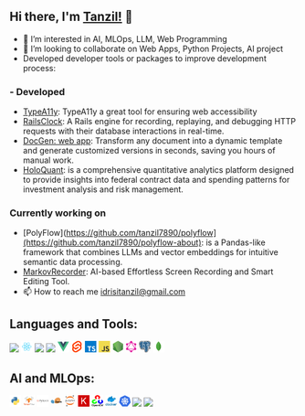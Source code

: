 ## Hi there, I'm [Tanzil!](https://tanzil7890.github.io/) 👋
- 👀 I’m interested in AI, MLOps, LLM, Web Programming
- 💞️ I’m looking to collaborate on Web Apps, Python Projects, AI project
- Developed developer tools or packages to improve development process:
### - Developed
  - [TypeA11y](https://github.com/tanzil7890/TypeA11y): TypeA11y a great tool for ensuring web accessibility
  - [RailsClock](https://github.com/tanzil7890/RailsClock): A Rails engine for recording, replaying, and debugging HTTP requests with their database interactions in real-time.
  - [DocGen: web app](https://github.com/tanzil7890/DocGen): Transform any document into a dynamic template and generate customized versions in seconds, saving you hours of manual work.
  - [HoloQuant](https://github.com/tanzil7890/HoloQuant): is a comprehensive quantitative analytics platform designed to provide insights into federal contract data and spending patterns for investment analysis and risk management. <be>
###    Currently working on
  - [PolyFlow](https://github.com/tanzil7890/polyflow](https://github.com/tanzil7890/polyflow-about): is a Pandas-like framework that combines LLMs and vector embeddings for intuitive semantic data processing.
  - [MarkovRecorder](https://github.com/MarkovRecorder): AI-based Effortless Screen Recording and Smart Editing Tool.
- 📫 How to reach me idrisitanzil@gmail.com

## Languages and Tools:

<code><img height="20" src="https://www.rust-lang.org/logos/rust-logo-128x128.png"/></code>
<code><img height="20" src="https://raw.githubusercontent.com/github/explore/master/topics/react/react.png"/></code>
<code><img height="20" src="https://www.solidjs.com/img/logo/without-wordmark/logo.png"/></code>
<code><img height="20" src="https://nextjs.org/static/favicon/favicon-32x32.png"/></code>
<code><img height="20" src="https://raw.githubusercontent.com/github/explore/master/topics/vue/vue.png"/></code>
<code><img height="20" src="https://raw.githubusercontent.com/github/explore/master/topics/svelte/svelte.png"/></code>
<code><img height="20" src="https://raw.githubusercontent.com/github/explore/master/topics/typescript/typescript.png"/></code>
<code><img height="20" src="https://raw.githubusercontent.com/github/explore/master/topics/javascript/javascript.png"/></code>
<code><img height="20" src="https://raw.githubusercontent.com/github/explore/master/topics/nodejs/nodejs.png"/></code>
<code><img height="20" src="https://raw.githubusercontent.com/github/explore/master/topics/graphql/graphql.png"></code>
<code><img height="20" src="https://raw.githubusercontent.com/github/explore/master/topics/postgresql/postgresql.png"></code>
<code><img height="20" src="https://raw.githubusercontent.com/Mokshit06/Mokshit06/master/assets/mongodb.svg"></code>

## AI and MLOps:

<code><img height="20" src="https://raw.githubusercontent.com/github/explore/master/topics/python/python.png"/></code>
<code><img height="20" src="https://raw.githubusercontent.com/github/explore/master/topics/tensorflow/tensorflow.png"/></code>
<code><img height="20" src="https://raw.githubusercontent.com/github/explore/master/topics/pytorch/pytorch.png"/></code>
<code><img height="20" src="https://raw.githubusercontent.com/github/explore/master/topics/scikit-learn/scikit-learn.png"/></code>
<code><img height="20" src="https://raw.githubusercontent.com/github/explore/master/topics/jupyter-notebook/jupyter-notebook.png"/></code>
<code><img height="20" src="https://raw.githubusercontent.com/github/explore/master/topics/keras/keras.png"/></code>
<code><img height="20" src="https://raw.githubusercontent.com/github/explore/master/topics/opencv/opencv.png"/></code>
<code><img height="20" src="https://raw.githubusercontent.com/github/explore/master/topics/docker/docker.png"/></code>
<code><img height="20" src="https://raw.githubusercontent.com/github/explore/master/topics/kubernetes/kubernetes.png"/></code>
<code><img height="20" src="https://mlflow.org/docs/latest/_static/MLflow-logo-final-black.png"/></code>
<code><img height="20" src="https://raw.githubusercontent.com/wandb/assets/main/wandb-logo-yellow-dots-black-wb.svg"/></code>



<!---
tanzil7890/tanzil7890 is a ✨ special ✨ repository because its `README.md` (this file) appears on your GitHub profile.
You can click the Preview link to take a look at your changes.
--->
